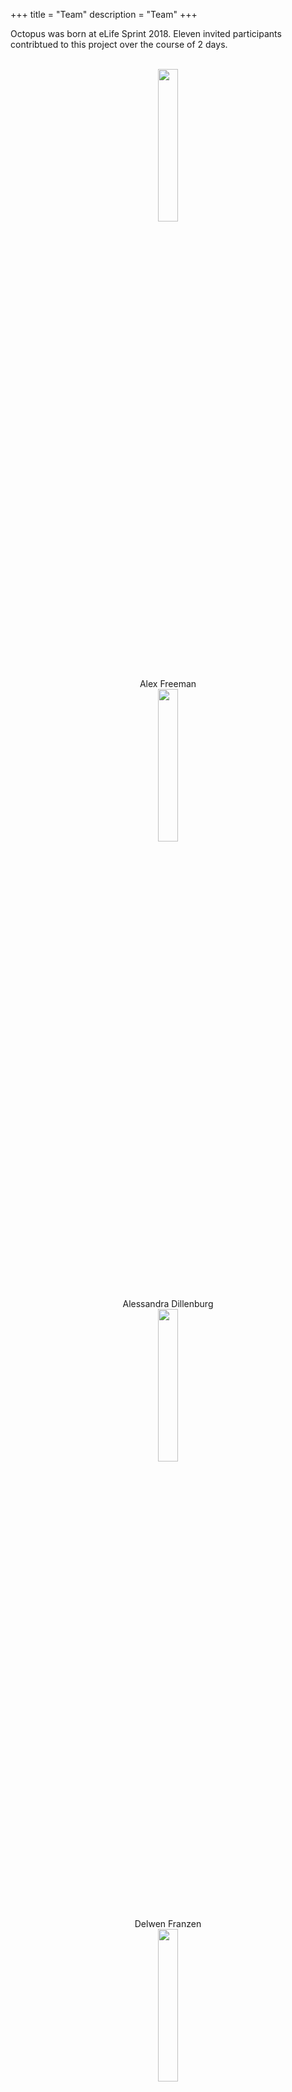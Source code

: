+++
title = "Team"
description = "Team"
+++

Octopus was born at eLife Sprint 2018. Eleven invited participants contribtued to this project over the course of 2 days.

<br>

<!--html_preserve-->

<div class="row">

<div class="col-sm-3">
<center>
<img src='/img/team/team-member-1.png' style="max-width:400px;width:25%"></img>
<br>
<span>Alex Freeman</span>
</center>
</div>

<div class="col-sm-3">
<center>
<img src='/img/team/team-member-1.png' style="max-width:400px;width:25%"></img>
<br>
<span>Alessandra Dillenburg</span>
</center>
</div>

<div class="col-sm-3">

<center>
<img src='/img/team/team-member-1.png' style="max-width:400px;width:25%"></img>
<br>
<span>Delwen Franzen</span>
</center>
</div>

<div class="col-sm-3">

<center>
<img src='/img/team/team-member-1.png' style="max-width:400px;width:25%"></img>
<br>
<span>Simon Hazelwood-Smith</span>
</center>
</div>

<div class="col-sm-3">

<center>
<img src='/img/team/team-member-1.png' style="max-width:400px;width:25%"></img>
<br>
<span>Rosario Villajos</span>
</center>
</div>

<div class="col-sm-3">

<center>
<img src='/img/team/team-member-1.png' style="max-width:400px;width:25%"></img>
<br>
<span>Melissa Harrison</span>
</center>
</div>

<div class="col-sm-3">

<center>
<img src='/img/team/team-member-1.png' style="max-width:400px;width:25%"></img>
<br>
<span>Kai Degrud</span>
</center>
</div>


<div class="col-sm-3">

<center>
<img src='/img/team/team-member-1.png' style="max-width:400px;width:25%"></img>
<br>
<span>Hannah Drury</span>
</center>
</div>

<div class="col-sm-3">

<center>
<img src='/img/team/team-member-1.png' style="max-width:400px;width:25%"></img>
<br>
<span>Ian Bruno</span>
</center>
</div>

<div class="col-sm-3">

<center>
<img src='/img/team/team-member-1.png' style="max-width:400px;width:25%"></img>
<br>
<span>Emanuil Tolev</span>
</center>
</div>

<div class="col-sm-3">

<center>
<img src='/img/team/team-member-1.png' style="max-width:400px;width:25%"></img>
<br>
<span>Martin John Hadley</span>
</center>
</div>

</div>

<!--/html_preserve-->